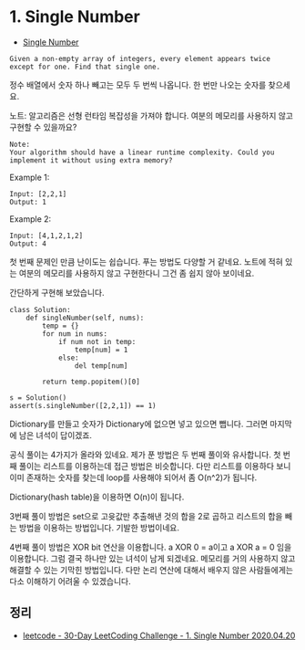 # 1. Single Number
* [Single Number](https://leetcode.com/explore/challenge/card/30-day-leetcoding-challenge/528/week-1/3283/)
```
Given a non-empty array of integers, every element appears twice except for one. Find that single one.
```
정수 배열에서 숫자 하나 빼고는 모두 두 번씩 나옵니다. 한 번만 나오는 숫자를 찾으세요.

노트: 알고리즘은 선형 런타임 복잡성을 가져야 합니다. 여분의 메모리를 사용하지 않고 구현할 수 있을까요?
```
Note:
Your algorithm should have a linear runtime complexity. Could you implement it without using extra memory?
```

Example 1:
```
Input: [2,2,1]
Output: 1
```

Example 2:
```
Input: [4,1,2,1,2]
Output: 4
```

첫 번째 문제인 만큼 난이도는 쉽습니다. 푸는 방법도 다양할 거 같네요. 노트에 적혀 있는 여분의 메모리를 사용하지 않고 구현한다니 그건 좀 쉽지 않아 보이네요.

간단하게 구현해 보았습니다.
```
class Solution:
    def singleNumber(self, nums):
        temp = {}
        for num in nums:
            if num not in temp:
                temp[num] = 1
            else:
                del temp[num]

        return temp.popitem()[0]

s = Solution()
assert(s.singleNumber([2,2,1]) == 1)
```
Dictionary를 만들고 숫자가 Dictionary에 없으면 넣고 있으면 뺍니다. 그러면 마지막에 남은 녀석이 답이겠죠.

공식 풀이는 4가지가 올라와 있네요. 제가 푼 방법은 두 번째 풀이와 유사합니다. 첫 번째 풀이는 리스트를 이용하는데 접근 방법은 비슷합니다. 다만 리스트를 이용하다 보니 이미 존재하는 숫자를 찾는데 loop를 사용해야 되어서 좀 O(n^2)가 됩니다.

Dictionary(hash table)을 이용하면 O(n)이 됩니다.

3번째 풀이 방법은 set으로 고윳값만 추출해낸 것의 합을 2로 곱하고 리스트의 합을 빼는 방법을 이용하는 방법입니다. 기발한 방법이네요.

4번째 풀이 방법은 XOR bit 연산을 이용합니다. a XOR 0 = a이고 a XOR a = 0 임을 이용합니다. 그럼 결국 하나만 있는 녀석이 남게 되겠네요. 메모리를 거의 사용하지 않고 해결할 수 있는 기막힌 방법입니다. 다만 논리 연산에 대해서 배우지 않은 사람들에게는 다소 이해하기 어려울 수 있겠습니다.

## 정리
* [leetcode - 30-Day LeetCoding Challenge - 1. Single Number 2020.04.20](https://junho85.pe.kr/1512)
